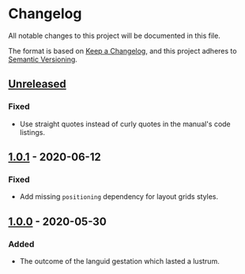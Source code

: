 # Changelog
All notable changes to this project will be documented in this file.

The format is based on [Keep a Changelog](https://keepachangelog.com/en/1.0.0/),
and this project adheres to [Semantic Versioning](https://semver.org/spec/v2.0.0.html).

## [Unreleased]
### Fixed
- Use straight quotes instead of curly quotes in the manual's code listings.

## [1.0.1] - 2020-06-12
### Fixed
- Add missing `positioning` dependency for layout grids styles.

## [1.0.0] - 2020-05-30
### Added
- The outcome of the languid gestation which lasted a lustrum.

[Unreleased]: https://github.com/paolobrasolin/topiclongtable/compare/v1.0.1...HEAD
[1.0.1]: https://github.com/paolobrasolin/topiclongtable/releases/tag/v1.0.0...v1.0.1
[1.0.0]: https://github.com/paolobrasolin/topiclongtable/releases/tag/v1.0.0